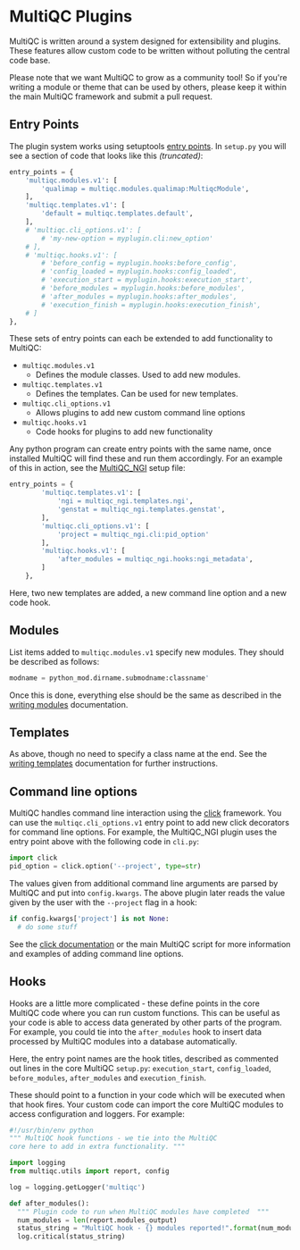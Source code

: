 # MultiQC Plugins

MultiQC is written around a system designed for extensibility and plugins.
These features allow custom code to be written without polluting the central
code base.

Please note that we want MultiQC to grow as a community tool! So if you're
writing a module or theme that can be used by others, please keep it within
the main MultiQC framework and submit a pull request.

## Entry Points

The plugin system works using setuptools
[entry points](http://setuptools.readthedocs.io/en/latest/setuptools.html#dynamic-discovery-of-services-and-plugins).
In `setup.py` you will see a section of code that looks like this _(truncated)_:

```python
entry_points = {
    'multiqc.modules.v1': [
        'qualimap = multiqc.modules.qualimap:MultiqcModule',
    ],
    'multiqc.templates.v1': [
        'default = multiqc.templates.default',
    ],
    # 'multiqc.cli_options.v1': [
        # 'my-new-option = myplugin.cli:new_option'
    # ],
    # 'multiqc.hooks.v1': [
        # 'before_config = myplugin.hooks:before_config',
        # 'config_loaded = myplugin.hooks:config_loaded',
        # 'execution_start = myplugin.hooks:execution_start',
        # 'before_modules = myplugin.hooks:before_modules',
        # 'after_modules = myplugin.hooks:after_modules',
        # 'execution_finish = myplugin.hooks:execution_finish',
    # ]
},
```

These sets of entry points can each be extended to add functionality
to MultiQC:

- `multiqc.modules.v1`
  - Defines the module classes. Used to add new modules.
- `multiqc.templates.v1`
  - Defines the templates. Can be used for new templates.
- `multiqc.cli_options.v1`
  - Allows plugins to add new custom command line options
- `multiqc.hooks.v1`
  - Code hooks for plugins to add new functionality

Any python program can create entry points with the same name, once installed
MultiQC will find these and run them accordingly. For an example of this in
action, see the [MultiQC_NGI](https://github.com/ewels/MultiQC_NGI/blob/master/setup.py)
setup file:

```python
entry_points = {
        'multiqc.templates.v1': [
            'ngi = multiqc_ngi.templates.ngi',
            'genstat = multiqc_ngi.templates.genstat',
        ],
        'multiqc.cli_options.v1': [
            'project = multiqc_ngi.cli:pid_option'
        ],
        'multiqc.hooks.v1': [
            'after_modules = multiqc_ngi.hooks:ngi_metadata',
        ]
    },
```

Here, two new templates are added, a new command line option and a new code hook.

## Modules

List items added to `multiqc.modules.v1` specify new modules. They should
be described as follows:

```python
modname = python_mod.dirname.submodname:classname'
```

Once this is done, everything else should be the same as described in the
[writing modules](http://multiqc.info/docs/#writing-new-modules) documentation.

## Templates

As above, though no need to specify a class name at the end. See the
[writing templates](http://multiqc.info/docs/#writing-new-templates) documentation for further instructions.

## Command line options

MultiQC handles command line interaction using the [click](http://click.pocoo.org/)
framework. You can use the `multiqc.cli_options.v1` entry point to add new
click decorators for command line options. For example, the MultiQC_NGI
plugin uses the entry point above with the following code in `cli.py`:

```python
import click
pid_option = click.option('--project', type=str)
```

The values given from additional command line arguments are parsed by
MultiQC and put into `config.kwargs`. The above plugin later reads
the value given by the user with the `--project` flag in a hook:

```python
if config.kwargs['project'] is not None:
  # do some stuff
```

See the [click documentation](http://click.pocoo.org/) or the main
MultiQC script for more information and examples of adding command line
options.

## Hooks

Hooks are a little more complicated - these define points in the core
MultiQC code where you can run custom functions. This can be useful as
your code is able to access data generated by other parts of the program.
For example, you could tie into the `after_modules` hook to insert data
processed by MultiQC modules into a database automatically.

Here, the entry point names are the hook titles, described as commented out
lines in the core MultiQC `setup.py`: `execution_start`, `config_loaded`,
`before_modules`, `after_modules` and `execution_finish`.

These should point to a function in your code which will be executed when
that hook fires. Your custom code can import the core MultiQC modules to
access configuration and loggers. For example:

```python
#!/usr/bin/env python
""" MultiQC hook functions - we tie into the MultiQC
core here to add in extra functionality. """

import logging
from multiqc.utils import report, config

log = logging.getLogger('multiqc')

def after_modules():
  """ Plugin code to run when MultiQC modules have completed  """
  num_modules = len(report.modules_output)
  status_string = "MultiQC hook - {} modules reported!".format(num_modules)
  log.critical(status_string)
```
